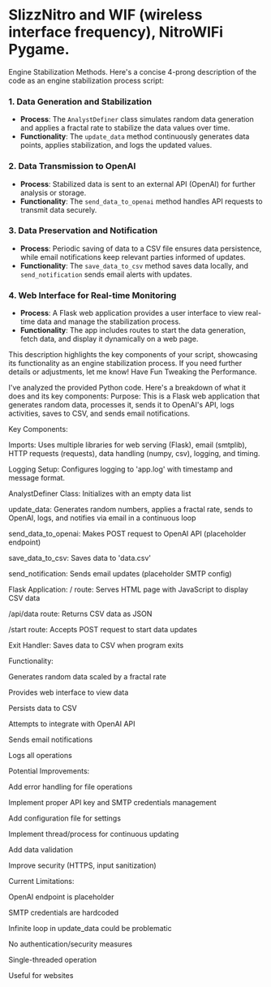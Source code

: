# SlizzNitro and WIF (wireless interface frequency), NitroWIFi Pygame.
Engine Stabilization Methods.
Here's a concise 4-prong description of the code as an engine stabilization process script:

### 1. **Data Generation and Stabilization**
- **Process**: The `AnalystDefiner` class simulates random data generation and applies a fractal rate to stabilize the data values over time.
- **Functionality**: The `update_data` method continuously generates data points, applies stabilization, and logs the updated values.

### 2. **Data Transmission to OpenAI**
- **Process**: Stabilized data is sent to an external API (OpenAI) for further analysis or storage.
- **Functionality**: The `send_data_to_openai` method handles API requests to transmit data securely.

### 3. **Data Preservation and Notification**
- **Process**: Periodic saving of data to a CSV file ensures data persistence, while email notifications keep relevant parties informed of updates.
- **Functionality**: The `save_data_to_csv` method saves data locally, and `send_notification` sends email alerts with updates.

### 4. **Web Interface for Real-time Monitoring**
- **Process**: A Flask web application provides a user interface to view real-time data and manage the stabilization process.
- **Functionality**: The app includes routes to start the data generation, fetch data, and display it dynamically on a web page.

This description highlights the key components of your script, showcasing its functionality as an engine stabilization process. If you need further details or adjustments, let me know!
Have Fun Tweaking the Performance.

I've analyzed the provided Python code. Here's a breakdown of what it does and its key components:
Purpose: 
This is a Flask web application that generates random data, processes it, sends it to OpenAI's API, logs activities, saves to CSV, and sends email notifications.

Key Components:

Imports: Uses multiple libraries for web serving (Flask), email (smtplib), HTTP requests (requests), data handling (numpy, csv), logging, and timing.

Logging Setup: Configures logging to 'app.log' with timestamp and message format.

AnalystDefiner Class:
Initializes with an empty data list

update_data: Generates random numbers, applies a fractal rate, sends to OpenAI, logs, and notifies via email in a continuous loop

send_data_to_openai: Makes POST request to OpenAI API (placeholder endpoint)

save_data_to_csv: Saves data to 'data.csv'

send_notification: Sends email updates (placeholder SMTP config)

Flask Application:
/ route: Serves HTML page with JavaScript to display CSV data

/api/data route: Returns CSV data as JSON

/start route: Accepts POST request to start data updates

Exit Handler: Saves data to CSV when program exits

Functionality:

Generates random data scaled by a fractal rate

Provides web interface to view data

Persists data to CSV

Attempts to integrate with OpenAI API

Sends email notifications

Logs all operations

Potential Improvements:

Add error handling for file operations

Implement proper API key and SMTP credentials management

Add configuration file for settings

Implement thread/process for continuous updating

Add data validation

Improve security (HTTPS, input sanitization)

Current Limitations:

OpenAI endpoint is placeholder

SMTP credentials are hardcoded

Infinite loop in update_data could be problematic

No authentication/security measures

Single-threaded operation

Useful for websites
